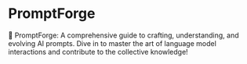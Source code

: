 # PromptForge
 📘 PromptForge: A comprehensive guide to crafting, understanding, and evolving AI prompts. Dive in to master the art of language model interactions and contribute to the collective knowledge!
